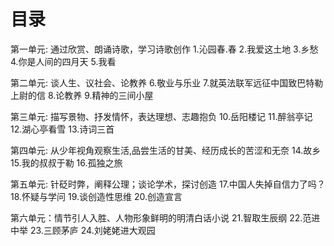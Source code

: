 # 目录
第一单元: 通过欣赏、朗诵诗歌，学习诗歌创作
1.沁园春.春
2.我爱这土地
3.乡愁
4.你是人间的四月天
5.我看

第二单元: 谈人生、议社会、论教养
6.敬业与乐业
7.就英法联军远征中国致巴特勒上尉的信
8.论教养
9.精神的三间小屋

第三单元: 描写景物、抒发情怀，表达理想、志趣抱负
10.岳阳楼记
11.醉翁亭记
12.湖心亭看雪
13.诗词三首

第四单元: 从少年视角观察生活,品尝生活的甘美、经历成长的苦涩和无奈
14.故乡
15.我的叔叔于勒
16.孤独之旅

第五单元: 针砭时弊，阐释公理；谈论学术，探讨创造
17.中国人失掉自信力了吗？
18.怀疑与学问
19.谈创造性思维
20.创造宣言

第六单元：情节引人入胜、人物形象鲜明的明清白话小说
21.智取生辰纲
22.范进中举
23.三顾茅庐
24.刘姥姥进大观园